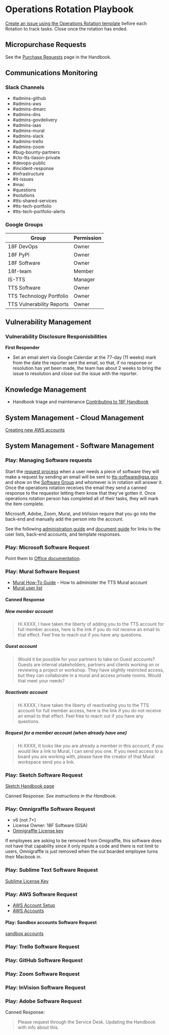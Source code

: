 # Operations Rotation Playbook

[Create an issue using the Operations Rotation template](https://github.com/18F/tts-tech-portfolio/issues/new?template=ops.md) before each Rotation to track tasks. Close once the rotation has ended.

## Micropurchase Requests

See the [Purchase Requests](https://handbook.tts.gsa.gov/purchase-requests/#behind-the-scenes) page in the Handbook.

## Communications Monitoring

### Slack Channels

- #admins-github
- #admins-aws
- #admins-dmarc
- #admins-dns
- #admins-govdelivery
- #admins-iaas
- #admins-mural
- #admins-slack
- #admins-trello
- #admins-zoom
- #bug-bounty-partners
- #cto-tts-liason-private
- #devops-public
- #incident-response
- #infrastructure
- #it-issues
- #mac
- #questions
- #solutions
- #tts-shared-services
- #tts-tech-portfolio
- #tts-tech-portfolio-alerts

### Google Groups

| Group                     | Permission |
| ------------------------- | ---------- |
| 18F DevOps                | Owner      |
| 18F PyPl                  | Owner      |
| 18F Software              | Owner      |
| 18f-team                  | Member     |
| IS-TTS                    | Manager    |
| TTS Software              | Owner      |
| TTS Technology Portfolio  | Owner      |
| TTS Vulnerability Reports | Owner      |

## Vulnerability Management

### Vulnerability Disclosure Responisbilities
**First Responder**
- Set an email alert via Google Calendar at the 77-day (11 weeks) mark from the date the reporter sent the email, so that, if no response or resolution has yet been made, the team has about 2 weeks to bring the issue to resolution and close out the issue with the reporter.

## Knowledge Management

- Handbook triage and maintenance
  [Contributing to 18F Handbook](https://github.com/18F/handbook/blob/master/CONTRIBUTING.md)

## System Management - Cloud Management

[Creating new AWS accounts](https://before-you-ship.18f.gov/infrastructure/aws/#creating-new-accounts)

## System Management - Software Management

### Play: Managing Software requests

Start the [request process](https://handbook.18f.gov/software/) when a user needs a piece of software they will make a request by sending an email will be sent to tts-software@gsa.gov and show on the [Software Group](https://groups.google.com/a/gsa.gov/forum/?utm_medium=email&utm_source=footer#!forum/tts-software) and whomever is in rotation will answer it. Once the operations rotation receives the email they send a canned response to the requestor letting them know that they’ve gotten it. Once operations rotation person has completed all of their tasks, they will mark the item complete.

Microsoft, Adobe, Zoom, Mural, and InVision require that you go into the back-end and manually add the person into the account.

See the following [administration guide](https://docs.google.com/document/d/18Htav6TIgasBvvSroI8H_sQXxnvMlra2k9iabBwQYUs/edit#) and [document guide](https://docs.google.com/document/d/1qIms6TcYOQ24BerQrxAFzTKAqVS6VNCpWklwTsxBmWA/edit#) for links to the user lists, back-end accounts, and template responses.


### Play: Microsoft Software Request

Point them to [Office documentation](https://handbook.18f.gov/office/).

### Play: Mural Software Request

- [Mural How-To Guide](https://docs.google.com/document/d/1VCxeilrxP-8wiX75DHcuVPBE3RgsODKJ-u5urGs-eaI/edit) - How to administer the TTS Mural account
- [Mural user list](https://docs.google.com/spreadsheets/d/1DT_3_SDM8ezbaN3I0FnN3ZYVtJpgkyXqYkO54FcnBro/edit)

#### Canned Response

##### New member account

> Hi XXXX, I have taken the liberty of adding you to the TTS account for full member access, here is the link if you do not receive an email to that effect. Feel free to reach out if you have any questions.

##### Guest account

> Would it be possible for your partners to take on Guest accounts? Guests are internal stakeholders, partners and clients working on or reviewing a project or workshop. They have slightly restricted access, but they can collaborate in a mural and access private rooms. Would that meet your needs?

##### Reactivate account

> Hi XXXX, I have taken the liberty of reactivating you to the TTS account for full member access, here is the link if you do not receive an email to that effect. Feel free to reach out if you have any questions.

##### Request for a member account (when already have one)

> Hi XXXX, It looks like you are already a member in this account, if you would like a link to Mural, I can send you one. If you need access to a board you are working with, please have the creator of that Mural workspace send you a link.

### Play: Sketch Software Request

[Sketch Handbook page](https://handbook.18f.gov/sketch/#for-admins)

Canned Response: _See instructions in the Handbook._

### Play: Omnigraffle Software Request

- v6 (not 7+)
- License Owner: 18F Software (GSA)
- [Omnigraffle License key](https://docs.google.com/document/d/18k8yuM9oXQA7MNr-qvfq8gXliSHOb_bWElohb-KaObw/edit#)

If employees are asking to be removed from Omigraffle, this software does not have that capability since it only inputs a code and there is not limit to users, Omnigraffle is just removed when the out boarded employee turns their Macbook in.

### Play: Sublime Text Software Request

[Sublime License Key](https://docs.google.com/document/d/18k8yuM9oXQA7MNr-qvfq8gXliSHOb_bWElohb-KaObw/edit#)

### Play: AWS Software Request

- [AWS Account Setup](https://docs.google.com/document/d/1gHTa3w-N8jyPXK_qx2bEDniFcUOTlAvITYiQI_G8lrY/edit)
- [AWS Accounts](https://docs.google.com/spreadsheets/d/1DedSCiU9AsCAAVvAFZT0_Ii7AFIKlI-JNifzlpHNbDg/edit#gid=807365900)

#### Play: Sandbox accounts Software Request

[sandbox accounts](https://docs.google.com/spreadsheets/d/1DedSCiU9AsCAAVvAFZT0_Ii7AFIKlI-JNifzlpHNbDg/edit#gid=807365900)


### Play: Trello Software Request

### Play: GitHub Software Request

### Play: Zoom Software Request

### Play: InVision Software Request

### Play: Adobe Software Request

Canned Response:

> Please request through the Service Desk. Updating the Handbook with info about this.
